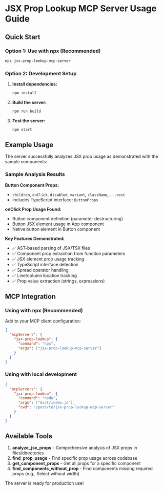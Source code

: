 # JSX Prop Lookup MCP Server Usage Guide

## Quick Start

### Option 1: Use with npx (Recommended)
```bash
npx jsx-prop-lookup-mcp-server
```

### Option 2: Development Setup
1. **Install dependencies:**
   ```bash
   npm install
   ```

2. **Build the server:**
   ```bash
   npm run build
   ```

3. **Test the server:**
   ```bash
   npm start
   ```

## Example Usage

The server successfully analyzes JSX prop usage as demonstrated with the sample components:

### Sample Analysis Results

**Button Component Props:**
- `children`, `onClick`, `disabled`, `variant`, `className`, `...rest`
- Includes TypeScript interface: `ButtonProps`

**onClick Prop Usage Found:**
- Button component definition (parameter destructuring)
- Button JSX element usage in App component
- Native button element in Button component

**Key Features Demonstrated:**
- ✅ AST-based parsing of JSX/TSX files
- ✅ Component prop extraction from function parameters
- ✅ JSX element prop usage tracking
- ✅ TypeScript interface detection
- ✅ Spread operator handling
- ✅ Line/column location tracking
- ✅ Prop value extraction (strings, expressions)

## MCP Integration

### Using with npx (Recommended)
Add to your MCP client configuration:

```json
{
  "mcpServers": {
    "jsx-prop-lookup": {
      "command": "npx",
      "args": ["jsx-prop-lookup-mcp-server"]
    }
  }
}
```

### Using with local development
```json
{
  "mcpServers": {
    "jsx-prop-lookup": {
      "command": "node",
      "args": ["dist/index.js"],
      "cwd": "/path/to/jsx-prop-lookup-mcp-server"
    }
  }
}
```

## Available Tools

1. **analyze_jsx_props** - Comprehensive analysis of JSX props in files/directories
2. **find_prop_usage** - Find specific prop usage across codebase
3. **get_component_props** - Get all props for a specific component
4. **find_components_without_prop** - Find components missing required props (e.g., Select without width)

The server is ready for production use!